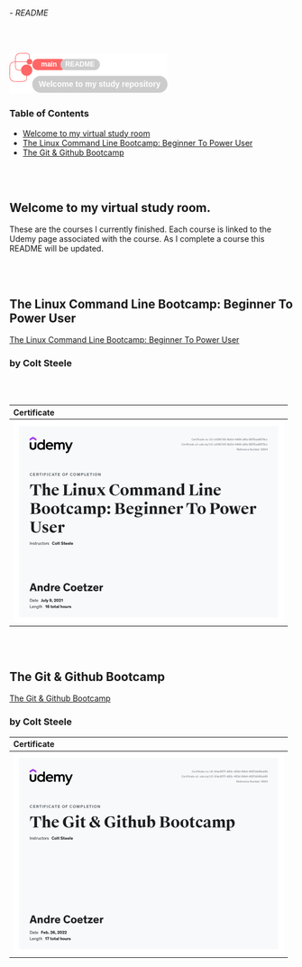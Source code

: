 ###### - README

<br>

<!--
Section Header
-->

![mainReadMeHeader](./src/main/doc/mainReadMeHeader.png 'Main Readme Header')

<!--
Table of contents
-->

### Table of Contents

+ [Welcome to my virtual study room](#welcome-to-my-virtual-study-room)
+ [The Linux Command Line Bootcamp: Beginner To Power User](#the-linux-command-line-bootcamp-beginner-to-power-user)
+ [The Git & Github Bootcamp](#the-git--github-bootcamp)

<br>
<br>

<!--
Start of Document
-->

## Welcome to my virtual study room.

These are the courses I currently finished. Each course is linked to the Udemy page associated with the course. As I complete a course this README will be updated.

<br>
<br>

## The Linux Command Line Bootcamp: Beginner To Power User

[The Linux Command Line Bootcamp: Beginner To Power User](https:/www.udemy.com/course/the-linux-command-line-bootcamp/ 'The Linux Command Line Bootcamp: Beginner To Power User by Colt Steele')

### by Colt Steele

<br>
<br>

|Certificate|
|:---|
|![Course Certification of Completion](./src/main/certificates/theLinuxCommandLineBootcampBeginnerToPowerUserCertification.jpg 'The Linux Command Line Bootcamp Beginner To Power User Certification')|

<br>
<br>

## The Git & Github Bootcamp
[The Git & Github Bootcamp](https:/www.udemy.com/course/git-and-github-bootcamp/ 'The Git & Github Bootcamp')
###  by Colt Steele

|Certificate|
|:---|
|![Course Certification of Completion](./src/main/certificates/theGit&GithubBootcampCertification.jpg 'The Git & Github Bootcamp Certification')|

<!--
End of Document
-->